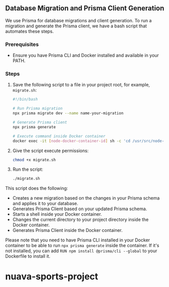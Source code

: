 ## Database Migration and Prisma Client Generation

We use Prisma for database migrations and client generation. To run a migration and generate the Prisma client, we have a bash script that automates these steps.

### Prerequisites

- Ensure you have Prisma CLI and Docker installed and available in your PATH.

### Steps

1. Save the following script to a file in your project root, for example, `migrate.sh`:

   ```bash
   #!/bin/bash

   # Run Prisma migration
   npx prisma migrate dev --name name-your-migration

   # Generate Prisma client
   npx prisma generate

   # Execute command inside Docker container
   docker exec -it [node-docker-container-id] sh -c 'cd /usr/src/node-app && npx prisma generate'
   ```

2. Give the script execute permissions:

   ```bash
   chmod +x migrate.sh
   ```

3. Run the script:

   ```bash
   ./migrate.sh
   ```

This script does the following:

- Creates a new migration based on the changes in your Prisma schema and applies it to your database.
- Generates Prisma Client based on your updated Prisma schema.
- Starts a shell inside your Docker container.
- Changes the current directory to your project directory inside the Docker container.
- Generates Prisma Client inside the Docker container.

Please note that you need to have Prisma CLI installed in your Docker container to be able to run `npx prisma generate` inside the container. If it's not installed, you can add `RUN npm install @prisma/cli --global` to your Dockerfile to install it.

<!-- Student pass: pasdaskdjskdj -->
<!-- email: hussainsamar36@gmail.com -->
# nuava-sports-project
